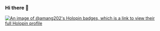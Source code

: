 ### Hi there 👋
[![An image of @amang202's Holopin badges, which is a link to view their full Holopin profile](https://holopin.me/amang202)](https://holopin.io/@amang202)

<!--
**aman-g202/aman-g202** is a ✨ _special_ ✨ repository because its `README.md` (this file) appears on your GitHub profile.

Here are some ideas to get you started:

- 🔭 I’m currently working on ...
- 🌱 I’m currently learning ...
- 👯 I’m looking to collaborate on ...
- 🤔 I’m looking for help with ...
- 💬 Ask me about ...
- 📫 How to reach me: ...
- 😄 Pronouns: ...
- ⚡ Fun fact: ...
-->
